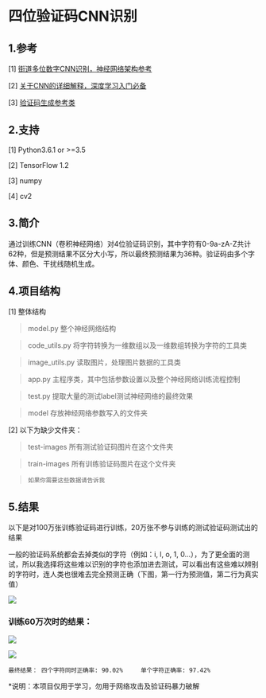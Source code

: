 # 四位验证码CNN识别

## 1.参考
[1] [街道多位数字CNN识别，神经网络架构参考](https://github.com/potterhsu/SVHNClassifier)

[2] [关于CNN的详细解释，深度学习入门必备](https://morvanzhou.github.io/tutorials/machine-learning/tensorflow/5-03-CNN1/)


[3] [验证码生成参考类](http://git.oschina.net/thinkgem/jeesite/blob/master/src/main/java/com/thinkgem/jeesite/common/servlet/ValidateCodeServlet.java)

## 2.支持
[1] Python3.6.1 or >=3.5

[2] TensorFlow 1.2

[3] numpy

[4] cv2

## 3.简介
通过训练CNN（卷积神经网络）对4位验证码识别，其中字符有0-9a-zA-Z共计62种，但是预测结果不区分大小写，所以最终预测结果为36种。验证码由多个字体、颜色、干扰线随机生成。

## 4.项目结构
[1] 整体结构
>model.py 整个神经网络结构

>code_utils.py 将字符转换为一维数组以及一维数组转换为字符的工具类

>image_utils.py 读取图片，处理图片数据的工具类

>app.py 主程序类，其中包括参数设置以及整个神经网络训练流程控制

>test.py 提取大量的测试label测试神经网络的最终效果

>model 存放神经网络参数写入的文件夹

[2] 以下为缺少文件夹：

>test-images 所有测试验证码图片在这个文件夹

>train-images 所有训练验证码图片在这个文件夹

>`如果你需要这些数据请告诉我`

## 5.结果

以下是对100万张训练验证码进行训练，20万张不参与训练的测试验证码测试出的结果

一般的验证码系统都会去掉类似的字符（例如：i, l, o, 1, 0...），为了更全面的测试，所以我选择将这些难以识别的字符也添加进去测试，可以看出有这些难以辨别的字符时，连人类也很难去完全预测正确（下图，第一行为预测值，第二行为真实值）

![](http://git.oschina.net/kdldbq/verification-decoder/raw/master/result/train_1w.jpg)

### 训练60万次时的结果：

![](http://git.oschina.net/kdldbq/verification-decoder/raw/master/result/60w_loss.png)

![](http://git.oschina.net/kdldbq/verification-decoder/raw/master/result/60w_output.png)

```
最终结果： 四个字符同时正确率: 90.02%		单个字符正确率: 97.42%
```

*说明：本项目仅用于学习，勿用于网络攻击及验证码暴力破解